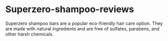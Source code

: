 # Superzero-shampoo-reviews
Superzero shampoo bars are a popular eco-friendly hair care option. They are made with natural ingredients and are free of sulfates, parabens, and other harsh chemicals.
